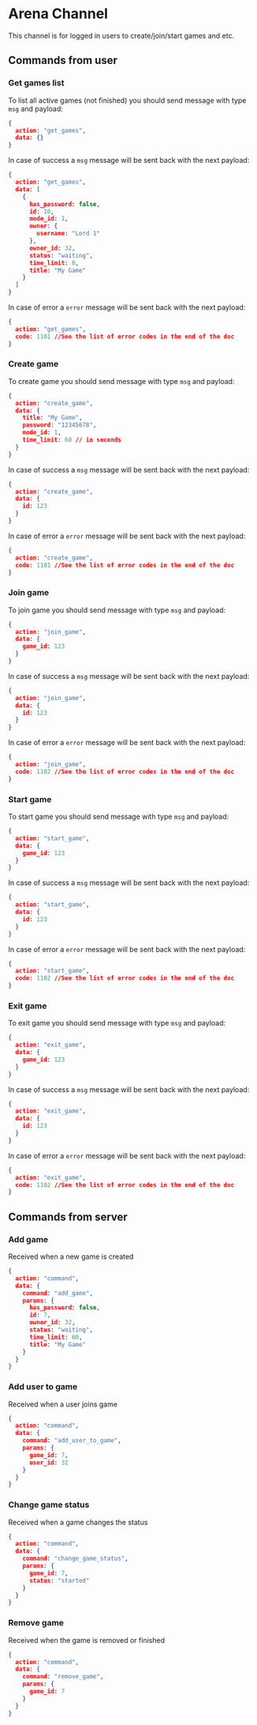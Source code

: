 # Arena Channel

This channel is for logged in users to create/join/start games and etc.

## Commands from user

### Get games list

To list all active games (not finished) you should send message with type `msg` and payload:
```json
{
  action: "get_games",
  data: {}
}
```

In case of success a `msg` message will be sent back with the next payload:
```json
{
  action: "get_games",
  data: [
    {
      has_password: false,
      id: 10,
      mode_id: 1,
      owner: {
        username: "Lord 1"
      },
      owner_id: 32,
      status: "waiting",
      time_limit: 0,
      title: "My Game"
    }
  ]
}
```

In case of error a `error` message will be sent back with the next payload:
```json
{
  action: "get_games",
  code: 1101 //See the list of error codes in the end of the doc
}
```

### Create game

To create game you should send message with type `msg` and payload:
```json
{
  action: "create_game",
  data: {
    title: "My Game",
    password: "12345678",
    mode_id: 1,
    time_limit: 60 // in seconds
  }
}
```

In case of success a `msg` message will be sent back with the next payload:
```json
{
  action: "create_game",
  data: {
    id: 123
  }
}
```

In case of error a `error` message will be sent back with the next payload:
```json
{
  action: "create_game",
  code: 1101 //See the list of error codes in the end of the doc
}
```

### Join game

To join game you should send message with type `msg` and payload:
```json
{
  action: "join_game",
  data: {
    game_id: 123
  }
}
```

In case of success a `msg` message will be sent back with the next payload:
```json
{
  action: "join_game",
  data: {
    id: 123
  }
}
```

In case of error a `error` message will be sent back with the next payload:
```json
{
  action: "join_game",
  code: 1102 //See the list of error codes in the end of the doc
}
```

### Start game

To start game you should send message with type `msg` and payload:
```json
{
  action: "start_game",
  data: {
    game_id: 123
  }
}
```

In case of success a `msg` message will be sent back with the next payload:
```json
{
  action: "start_game",
  data: {
    id: 123
  }
}
```

In case of error a `error` message will be sent back with the next payload:
```json
{
  action: "start_game",
  code: 1102 //See the list of error codes in the end of the doc
}
```

### Exit game

To exit game you should send message with type `msg` and payload:
```json
{
  action: "exit_game",
  data: {
    game_id: 123
  }
}
```

In case of success a `msg` message will be sent back with the next payload:
```json
{
  action: "exit_game",
  data: {
    id: 123
  }
}
```

In case of error a `error` message will be sent back with the next payload:
```json
{
  action: "exit_game",
  code: 1102 //See the list of error codes in the end of the doc
}
```

## Commands from server

### Add game

Received when a new game is created
```json
{
  action: "command",
  data: {
    command: "add_game",
    params: {
      has_password: false,
      id: 7,
      owner_id: 32,
      status: "waiting",
      time_limit: 60,
      title: "My Game"
    }
  }
}
```

### Add user to game
Received when a user joins game
```json
{
  action: "command",
  data: {
    command: "add_user_to_game",
    params: {
      game_id: 7,
      user_id: 32
    }
  }
}
```

### Change game status
Received when a game changes the status
```json
{
  action: "command",
  data: {
    command: "change_game_status",
    params: {
      game_id: 7,
      status: "started"
    }
  }
}
```

### Remove game
Received when the game is removed or finished
```json
{
  action: "command",
  data: {
    command: "remove_game",
    params: {
      game_id: 7
    }
  }
}
```
